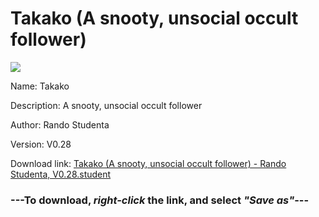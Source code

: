 # Takako (A snooty, unsocial occult follower)

<img src = "https://raw.githubusercontent.com/Arbiter1223/Koukou-Gurashi-Custom-Students/master/Students/Files/Takako%20(A%20snooty%2C%20unsocial%20occult%20follower).png">

Name: Takako

Description: A snooty, unsocial occult follower

Author: Rando Studenta

Version: V0.28

Download link: <a href="https://raw.githubusercontent.com/Arbiter1223/Koukou-Gurashi-Custom-Students/master/Students/Files/Takako%20(A%20snooty%2C%20unsocial%20occult%20follower)%20-%20Rando%20Studenta%2C%20V0.28.student">Takako (A snooty, unsocial occult follower) - Rando Studenta, V0.28.student</a>

### ---**To download, _right-click_ the link, and select _"Save as"_**---

